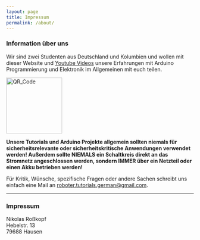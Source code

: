 ```yaml
---
layout: page
title: Impressum
permalink: /about/
---
```


### Information über uns
Wir sind zwei Studenten aus Deutschland und Kolumbien und wollen mit dieser Website und [Youtube Videos](https://www.youtube.com/channel/UCT7OJquYzFHHpyjkZL8APFw/featured) unsere Erfahrungen mit Arduino Programmierung und Elektronik im Allgemeinen mit euch teilen.  

<a href='https://www.youtube.com/channel/UCT7OJquYzFHHpyjkZL8APFw/featured'><img src='../assets/media/marketing/QR_code_yt.png' alt='QR_Code' width='150' /></a>

**Unsere Tutorials und Arduino Projekte allgemein sollten niemals für sicherheitsrelevante oder sicherheitskritische Anwendungen verwendet werden! Außerdem sollte NIEMALS ein Schaltkreis direkt an das Stromnetz angeschlossen werden, sondern IMMER über ein Netzteil oder einen Akku betrieben werden!**  

Für Kritik, Wünsche, spezifische Fragen oder andere Sachen schreibt uns einfach eine Mail an roboter.tutorials.german@gmail.com.  


***


### Impressum
Nikolas Roßkopf  
Hebelstr. 13  
79688 Hausen  
